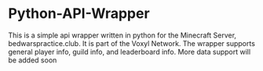 # Python-API-Wrapper

This is a simple api wrapper written in python for the Minecraft Server, bedwarspractice.club. It is part of the Voxyl Network.
The wrapper supports general player info, guild info, and leaderboard info. More data support will be added soon